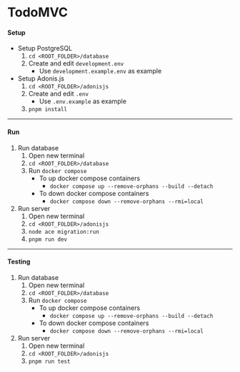 # TodoMVC

#### Setup

- Setup PostgreSQL
	1. `cd <ROOT_FOLDER>/database`
	2. Create and edit `development.env`
		- Use `development.example.env` as example
- Setup Adonis.js
	1. `cd <ROOT_FOLDER>/adonisjs`
	2. Create and edit `.env`
		- Use `.env.example` as example
	3. `pnpm install`

---

#### Run

1. Run database
	1. Open new terminal
	2. `cd <ROOT_FOLDER>/database`
	3. Run `docker compose`
		- To up docker compose containers
			- `docker compose up --remove-orphans --build --detach`
		- To down docker compose containers
			- `docker compose down --remove-orphans --rmi=local`
2. Run server
	1. Open new terminal
	2. `cd <ROOT_FOLDER>/adonisjs`
	3. `node ace migration:run`
	4. `pnpm run dev`

---

#### Testing

1. Run database
	1. Open new terminal
	2. `cd <ROOT_FOLDER>/database`
	3. Run `docker compose`
		- To up docker compose containers
			- `docker compose up --remove-orphans --build --detach`
		- To down docker compose containers
			- `docker compose down --remove-orphans --rmi=local`
2. Run server
	1. Open new terminal
	2. `cd <ROOT_FOLDER>/adonisjs`
	3. `pnpm run test`
